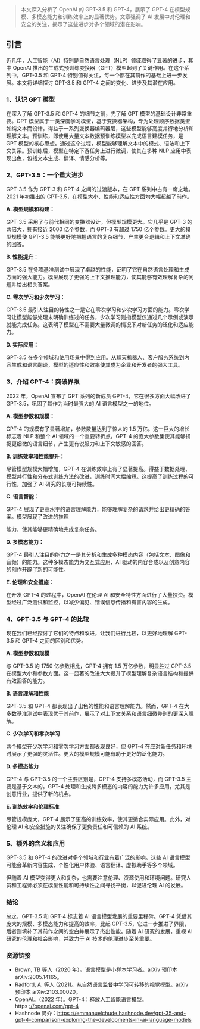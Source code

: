 > 本文深入分析了 OpenAI 的 GPT-3.5 和 GPT-4，展示了 GPT-4 在模型规模、多模态能力和训练效率上的显著优势。文章强调了 AI 发展中对伦理和安全的关注，揭示了这些进步对多个领域的潜在影响。
> 

## 引言

近几年，人工智能（AI）特别是自然语言处理（NLP）领域取得了显著的进步，其中 OpenAI 推出的生成式预训练变换器（GPT）模型起到了关键作用。在这个系列中，GPT-3.5 和 GPT-4 特别值得关注，每一个都在其前作的基础上进一步发展。本文将详细探讨 GPT-3.5 和 GPT-4 之间的变化、进步及其潜在应用。

### 1、认识 GPT 模型

在深入了解 GPT-3.5 和 GPT-4 的细节之前，先了解 GPT 模型的基础设计非常重要。GPT 模型属于一类深度学习模型，基于变换器架构，专为处理顺序数据类型如纯文本而设计。得益于一系列变换器编码器层，这些模型能够高度并行地分析和理解文本。预训练，即使用大量文本数据预训练模型以完成语言建模任务，是 GPT 模型的核心思想。通过这个过程，模型能够理解文本中的模式、语法和上下文关系。预训练后，模型在特定下游任务上进行微调，使其在多种 NLP 应用中表现出色，包括文本生成、翻译、情感分析等。

### 2、GPT-3.5：一个重大进步

GPT-3.5 作为 GPT-3 和 GPT-4 之间的过渡版本，在 GPT 系列中占有一席之地。2021 年初推出的 GPT-3.5，在模型大小、性能和适应性方面均大幅超越了前作。

**A. 模型规模和构建：**

GPT-3.5 采用了与前代相同的变换器设计，但模型规模更大。它几乎是 GPT-3 的两倍大，拥有接近 2000 亿个参数，而 GPT-3 有超过 1750 亿个参数。更大的模型规模使 GPT-3.5 能够更好地把握语言的复杂细节，产生更合逻辑和上下文准确的回答。

**B. 性能提升：**

GPT-3.5 在多项基准测试中展现了卓越的性能，证明了它在自然语言处理和生成方面的强大能力。模型展现了更强的上下文推理能力，使其能够有效理解复杂的问题并给出相关答案。

**C. 零次学习和少次学习：**

GPT-3.5 最引人注目的特性之一是它在零次学习和少次学习方面的能力。零次学习让模型能够处理未明确训练过的任务，少次学习则指模型仅通过几个示例或演示就能完成任务。这表明了模型在不需要大量微调的情况下对新任务的泛化和适应能力。

**D. 实际应用：**

GPT-3.5 在多个领域和使用场景中得到应用。从聊天机器人、客户服务系统到内容生成和语言翻译，模型的适应性和效率使其成为企业和开发者的强大工具。

### 3、介绍 GPT-4：突破界限

2022 年，OpenAI 宣布了 GPT 系列的新成员 GPT-4，它在很多方面大幅改进了 GPT-3.5，巩固了其作为当时最强大的 AI 语言模型之一的地位。

**A. 模型参数和规模：**

GPT-4 的规模有了显著增加，参数数量达到了惊人的 1.5 万亿。这一巨大的增长标志着 NLP 和整个 AI 领域的一个重要转折点。GPT-4 的庞大参数集使其能够捕捉更细微的语言细节，产生更有说服力和上下文敏感的回答。

**B. 训练效率和性能提升：**

尽管模型规模大幅增加，GPT-4 在训练效率上有了显著提高。得益于数据处理、模型并行性和分布式训练方法的改进，训练时间大幅缩短。这提高了训练过程的可行性，加强了 AI 研究的长期可持续性。

**C. 语言智能：**

GPT-4 展现了更高水平的语言理解能力，能够理解复杂的请求并给出更精确的答案。模型展现了改进的推理

能力，使其能够更精确地完成复杂任务。

**D. 多模态能力：**

GPT-4 最引人注目的能力之一是其分析和生成多种模态内容（包括文本、图像和音频）的能力。这种多模态能力为交互式应用、AI 驱动的内容合成以及创意内容的创作开辟了新的可能性。

**E. 伦理和安全措施：**

在开发 GPT-4 的过程中，OpenAI 在伦理 AI 和安全特性方面进行了大量投资。模型经过广泛测试和监控，以减少偏见、错误信息传播和有害内容的生成。

### 4、GPT-3.5 与 GPT-4 的比较

现在我们已经探讨了它们的特点和改进，让我们进行比较，以更好地理解 GPT-3.5 和 GPT-4 之间的区别和优势。

**A. 模型参数和规模**

与 GPT-3.5 的 1750 亿参数相比，GPT-4 拥有 1.5 万亿参数，明显胜过 GPT-3.5 在模型大小和参数方面。这一显著的改进大大提升了模型理解复杂语言结构和提供有效回答的能力。

**B. 语言理解和性能**

GPT-3.5 和 GPT-4 都表现出了出色的性能和语言理解能力。然而，GPT-4 在大多数基准测试中表现优于其前作，展示了对上下文关系和语言细微差别的更深入理解。

**C. 少次学习和零次学习**

两个模型在少次学习和零次学习方面都表现良好，但 GPT-4 在应对新任务和环境时展示了更强的灵活性。更大的模型规模可能有助于更好的泛化能力。

**D. 多模态能力**

GPT-4 与 GPT-3.5 的一个主要区别是，GPT-4 支持多模态活动，而 GPT-3.5 主要是基于文本的。GPT-4 处理和生成跨多模态的内容的能力为许多应用，尤其是创意行业，提供了新的机会。

**E. 训练效率和伦理标准**

尽管规模庞大，GPT-4 展示了更高的训练效率，使其更适合实际应用。此外，对伦理 AI 和安全措施的关注确保了更负责任和可信赖的 AI 系统。

### 5、额外的含义和应用

GPT-3.5 和 GPT-4 的改进对多个领域和行业有着广泛的影响。这些 AI 语言模型可能会革新内容生成、个性化用户体验、语言翻译、虚拟助手等多个领域。

但随着 AI 模型变得更大和复杂，也需要注意伦理、资源使用和环境问题。研究人员和工程师必须在模型性能和可持续性之间寻找平衡，以促进伦理 AI 的发展。

### 结论

总之，GPT-3.5 和 GPT-4 标志着 AI 语言模型发展的重要里程碑。GPT-4 凭借其庞大的规模、多模态能力和提高的效率，比起 GPT-3.5，它进一步推进了界限，后者则填补了其前作之间的空白并展示了杰出性能。随着 AI 研究的发展，重视 AI 研究的伦理和社会影响，并致力于 AI 技术的伦理进步至关重要。

### 资源链接

- Brown, TB 等人（2020 年）。语言模型是小样本学习者。arXiv 预印本 arXiv:2005.14165。
- Radford, A. 等人 (2021)。从自然语言监督中学习可转移的视觉模型。arXiv 预印本 arXiv:2103.00020。
- OpenAI。（2022 年）。GPT-4：释放人工智能语言模型。https [://openai.com/gpt-4](https://openai.com/gpt-4)
- Hashnode 简介：[https ://emmanuelchude.hashnode.dev/gpt-35-and-gpt-4-comparison-exploring-the-developments-in-ai-language-models](https://emmanuelchude.hashnode.dev/gpt-35-and-gpt-4-comparison-exploring-the-developments-in-ai-language-models)